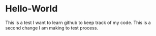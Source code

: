 # Hello-World
This is a  test
I want to learn github  to keep track of my code.
This is a second change I am making to test process.
